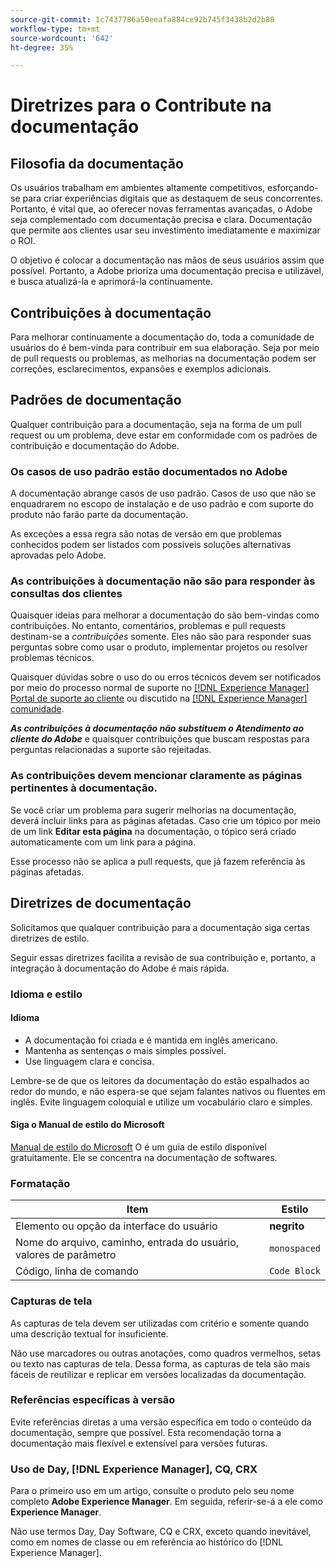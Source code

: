 ```yaml
---
source-git-commit: 1c7437786a50eeafa884ce92b745f3438b2d2b88
workflow-type: tm+mt
source-wordcount: '642'
ht-degree: 35%

---
```

# Diretrizes para o Contribute na documentação

## Filosofia da documentação

Os usuários trabalham em ambientes altamente competitivos, esforçando-se para criar experiências digitais que as destaquem de seus concorrentes. Portanto, é vital que, ao oferecer novas ferramentas avançadas, o Adobe seja complementado com documentação precisa e clara. Documentação que permite aos clientes usar seu investimento imediatamente e maximizar o ROI.

O objetivo é colocar a documentação nas mãos de seus usuários assim que possível. Portanto, a Adobe prioriza uma documentação precisa e utilizável, e busca atualizá-la e aprimorá-la continuamente.

## Contribuições à documentação

Para melhorar continuamente a documentação do, toda a comunidade de usuários do é bem-vinda para contribuir em sua elaboração. Seja por meio de pull requests ou problemas, as melhorias na documentação podem ser correções, esclarecimentos, expansões e exemplos adicionais.

## Padrões de documentação

Qualquer contribuição para a documentação, seja na forma de um pull request ou um problema, deve estar em conformidade com os padrões de contribuição e documentação do Adobe.

### Os casos de uso padrão estão documentados no Adobe

A documentação abrange casos de uso padrão. Casos de uso que não se enquadrarem no escopo de instalação e de uso padrão e com suporte do produto não farão parte da documentação.

As exceções a essa regra são notas de versão em que problemas conhecidos podem ser listados com possíveis soluções alternativas aprovadas pelo Adobe.

### As contribuições à documentação não são para responder às consultas dos clientes

Quaisquer ideias para melhorar a documentação do são bem-vindas como contribuições. No entanto, comentários, problemas e pull requests destinam-se a *contribuições* somente. Eles não são para responder suas perguntas sobre como usar o produto, implementar projetos ou resolver problemas técnicos.

Quaisquer dúvidas sobre o uso do ou erros técnicos devem ser notificados por meio do processo normal de suporte no [[!DNL Experience Manager] Portal de suporte ao cliente](https://experienceleague.adobe.com/pt-br?support-solution=Experience+Manager&amp;lang=pt-BR#home) ou discutido na [[!DNL Experience Manager] comunidade](https://experienceleaguecommunities.adobe.com/t5/adobe-experience-manager/ct-p/adobe-experience-manager-community?profile.language=pt).

***As contribuições à documentação não substituem o Atendimento ao cliente do Adobe*** e quaisquer contribuições que buscam respostas para perguntas relacionadas a suporte são rejeitadas.

### As contribuições devem mencionar claramente as páginas pertinentes à documentação.

Se você criar um problema para sugerir melhorias na documentação, deverá incluir links para as páginas afetadas. Caso crie um tópico por meio de um link **Editar esta página** na documentação, o tópico será criado automaticamente com um link para a página.

Esse processo não se aplica a pull requests, que já fazem referência às páginas afetadas.

## Diretrizes de documentação

Solicitamos que qualquer contribuição para a documentação siga certas diretrizes de estilo.

Seguir essas diretrizes facilita a revisão de sua contribuição e, portanto, a integração à documentação do Adobe é mais rápida.

### Idioma e estilo

#### Idioma

* A documentação foi criada e é mantida em inglês americano.
* Mantenha as sentenças o mais simples possível.
* Use linguagem clara e concisa.

Lembre-se de que os leitores da documentação do estão espalhados ao redor do mundo, e não espera-se que sejam falantes nativos ou fluentes em inglês. Evite linguagem coloquial e utilize um vocabulário claro e simples.

#### Siga o Manual de estilo do Microsoft

[Manual de estilo do Microsoft](https://learn.microsoft.com/pt-br/style-guide/welcome/) O é um guia de estilo disponível gratuitamente. Ele se concentra na documentação de softwares.

### Formatação

| Item | Estilo |
| -------------------------------------------- | ---------------- |
| Elemento ou opção da interface do usuário | **negrito** |
| Nome do arquivo, caminho, entrada do usuário, valores de parâmetro | `monospaced` |
| Código, linha de comando | ```Code Block``` |

### Capturas de tela

As capturas de tela devem ser utilizadas com critério e somente quando uma descrição textual for insuficiente.

Não use marcadores ou outras anotações, como quadros vermelhos, setas ou texto nas capturas de tela. Dessa forma, as capturas de tela são mais fáceis de reutilizar e replicar em versões localizadas da documentação.

### Referências específicas à versão

Evite referências diretas a uma versão específica em todo o conteúdo da documentação, sempre que possível. Esta recomendação torna a documentação mais flexível e extensível para versões futuras.

### Uso de Day, [!DNL Experience Manager], CQ, CRX

Para o primeiro uso em um artigo, consulte o produto pelo seu nome completo **Adobe Experience Manager**. Em seguida, referir-se-á a ele como **Experience Manager**.

Não use termos Day, Day Software, CQ e CRX, exceto quando inevitável, como em nomes de classe ou em referência ao histórico do [!DNL Experience Manager].
